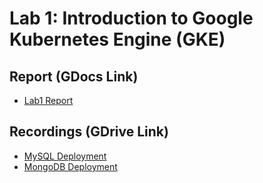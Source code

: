 # Lab 1: Introduction to Google Kubernetes Engine (GKE)

## Report (GDocs Link)
- [Lab1 Report](https://docs.google.com/document/d/1BaLY9zBSJjjAMuLdUgmgQ-_v1iM_89m8labLgSx4PIE/edit?usp=sharing)

## Recordings (GDrive Link)
- [MySQL Deployment](https://drive.google.com/file/d/1vpdoGc_lBYmrqmqwu6BfldfY1V2RlAhU/view?usp=sharing)
- [MongoDB Deployment](https://drive.google.com/file/d/1nC4j-gY8nkZmnet9fWbw74rWTQWjXsjL/view?usp=sharing)